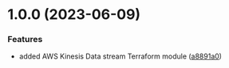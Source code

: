 # 1.0.0 (2023-06-09)


### Features

* added AWS Kinesis Data stream Terraform module ([a8891a0](https://github.com/data-platform-hq/terraform-aws-kinesis-stream/commit/a8891a0cb4ad8040a2ef43610161b78f48253522))
